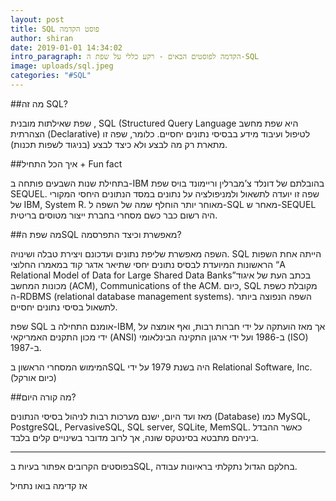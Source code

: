 ```yaml
---
layout: post
title: SQL פוסט הקדמה
author: shiran
date: 2019-01-01 14:34:02
intro_paragraph: הקדמה לפוסטים הבאים - רקע כללי על שפת ה-SQL
image: uploads/sql.jpeg
categories: "#SQL"
---
```

##מה זה SQL?

שפת שאילתות מובנית , SQL (Structured Query Language
היא שפת מחשב הצהרתית (Declarative) לטיפול ועיבוד מידע בבסיסי נתונים יחסיים.
כלומר, שפה זו מתארת רק מה לבצע ולא כיצד לבצע (בניגוד לשפות תכנות).


##איך הכל התחיל + Fun fact

בתחילת שנות השבעים פותחה ב-IBM בהובלתם של דונלד צ’מברלין וריימונד בויס שפת SEQUEL. שפה זו יועדה לתשאול ולמניפולציה על נתונים במסד הנתונים היחסי המקורי של IBM, ‏System R. מאוחר יותר הוחלף שמה של השפה ל-SQL מאחר ש-SEQUEL היה רשום כבר כשם מסחרי בחברת ייצור מטוסים בריטית.

##מה שפת הSQL מאפשרת וכיצד התפרסמה?

השפה מאפשרת שליפת נתונים ועדכונם ויצירת טבלה ושינויה. SQL הייתה אחת השפות הראשונות המיועדת לבסיס נתונים יחסי שתיאר אדגר קוד במאמרו החלוצי “A Relational Model of Data for Large Shared Data Banks”‏ בכתב העת של איגוד מכונות המחשב (ACM), Communications of the ACM. כיום, SQL מקובלת כשפת ה-RDBMS (relational database management systems).
השפה הנפוצה ביותר לתשאול בסיסי נתונים יחסיים.

שפת SQL אומנם התחילה ב-IBM, אך מאז הועתקה על ידי חברות רבות, ואף אומצה על ידי מכון התקנים האמריקאי (ANSI) ב-1986 ועל ידי ארגון התקינה הבינלאומי (ISO) ב-1987. 

המימוש המסחרי הראשון בSQL היה בשנת 1979 על ידי Relational Software, Inc. (כיום אורקל)

##מה קורה היום?

מאז ועד היום, ישנם מערכות רבות לניהול בסיסי הנתונים (Database) כמו
MySQL, PostgreSQL, PervasiveSQL, SQL server, SQLite, MemSQL. 
כאשר ההבדל ביניהם מתבטא בסינטקס שונה, אך לרוב מדובר בשינויים קלים בלבד.

____
בפוסטים הקרובים אפתור בעיות בSQL, בחלקם הגדול נתקלתי בראיונות עבודה.

אז קדימה בואו נתחיל